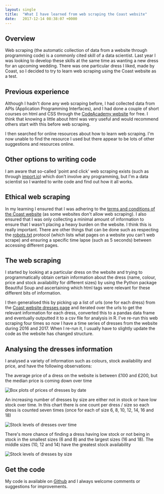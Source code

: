 ```yaml
---
layout: single
title:  "What I have learned from web scraping the Coast website"
date:   2017-12-14 08:38:07 +0000
---
```

## Overview

Web scraping (the automatic collection of data from a website through programming code) is a commonly cited skill of a data scientist. Last year I was looking to develop these skills at the same time as wanting a new dress for an upcoming wedding. There was one particular dress I liked, made by Coast, so I decided to try to learn web scraping using the Coast website as a test.

## Previous experience

Although I hadn&#39;t done any web scraping before, I had collected data from APIs (Application Programming Interfaces), and I had done a couple of short courses on html and CSS through the [CodeAcademy website](https://www.codecademy.com/) for free. I think that knowing a little about html was very useful and would recommend others start with this before web scraping.

I then searched for online resources about how to learn web scraping. I&#39;m now unable to find the resource I used but there appear to be lots of other suggestions and resources online.

## Other options to writing code

I am aware that so-called &#39;point and click&#39; web scraping exists (such as through [import.io](https://www.import.io/)) which don&#39;t involve any programming, but I&#39;m a data scientist so I wanted to write code and find out how it all works.

## Ethical web scraping

In my learning I ensured that I was adhering to the [terms and conditions of the Coast website](https://www.coast-stores.com/page/legal) (as some websites don&#39;t allow web scraping). I also ensured that I was only collecting a minimal amount of information to ensure that I wasn&#39;t placing a heavy burden on the website. I think this is really important. There are other things that can be done such as respecting the [robots.txt](https://www.coast-stores.com/robots.txt) protocol (which lists what pages on a website you can&#39;t web scrape) and ensuring a specific time lapse (such as 5 seconds) between accessing different pages.

## The web scraping

I started by looking at a particular dress on the website and trying to programmatically obtain certain information about the dress (name, colour, price and stock availability for different sizes) by using the Python package Beautiful Soup and ascertaining which html tags were relevant for these different bits of information.

I then generalised this by picking up a list of urls (one for each dress) from the [Coast website dresses page](https://www.coast-stores.com/c/all-dresses) and iterated over the urls to get the relevant information for each dress, converted this to a pandas data frame and eventually outputted it to a csv file for analysis in R. I&#39;ve re-run this web scraping four times so now I have a time series of dresses from the website during 2016 and 2017. When I re-run it, I usually have to slightly update the code as the website has changed structure.

## Analysing the dresses information

I analysed a variety of information such as colours, stock availability and price, and have the following observations:

The average price of a dress on the website is between £100 and £200, but the median price is coming down over time

![Box plots of prices of dresses by date]({{site.url}}/assets/price_by_time.png)

An increasing number of dresses by size are either not in stock or have low stock over time. In this chart there is one count per dress / size so each dress is counted seven times (once for each of size 6, 8, 10, 12, 14, 16 and 18)

![Stock levels of dresses over time]({{site.url}}/assets/stock_by_time.png)

There&#39;s more chance of finding a dress having low stock or not being in stock in the smallest sizes (6 and 8) and the largest sizes (16 and 18). The middle sizes (10, 12 and 14) have the greatest stock availability

![Stock levels of dresses by size]({{site.url}}/assets/stock_by_size.png)

## Get the code

My code is available on [Github](https://github.com/gaskyk/coast-dresses) and I always welcome comments or suggestions for improvements.

